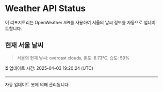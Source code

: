 
# Weather API Status

이 리포지토리는 OpenWeather API를 사용하여 서울의 날씨 정보를 자동으로 업데이트합니다.

## 현재 서울 날씨
> 서울의 현재 날씨: overcast clouds, 온도: 8.73°C, 습도: 59%

⏳ 업데이트 시간: 2025-04-03 19:20:24 (UTC)

---
자동 업데이트 봇에 의해 관리됩니다.
